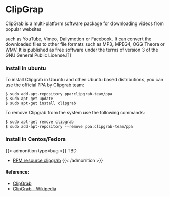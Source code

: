 # ClipGrap

ClipGrab is a multi-platform software package for downloading videos from popular websites 
<!--more-->
such as YouTube, Vimeo, Dailymotion or Facebook. It can convert the downloaded files to other file formats such as MP3, MPEG4, OGG Theora or WMV. It is published as free software under the terms of version 3 of the GNU General Public License.[1]
### Install in ubuntu
To install Clipgrab in Ubuntu and other Ubuntu based distributions, 
you can use the official PPA by Clipgrab team:

```
$ sudo add-apt-repository ppa:clipgrab-team/ppa
$ sudo apt-get update
$ sudo apt-get install clipgrab
```
To remove Clipgrab from the system use the following commands:

```
$ sudo apt-get remove clipgrab
$ sudo add-apt-repository --remove ppa:clipgrab-team/ppa
```
### Install in Centos/Fedora
{{< admonition type=bug >}}
TBD
- [RPM resource clipgrab](https://www.rpmfind.net/linux/rpm2html/search.php?query=clipgrab)
{{< /admonition >}}

#### Reference:
- [ClipGrab](https://clipgrab.org/)
- [ClipGrab - Wikipedia](https://en.wikipedia.org/wiki/ClipGrab)


